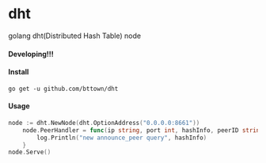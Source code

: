 # dht
golang dht(Distributed Hash Table) node

#### Developing!!!

#### Install

    go get -u github.com/bttown/dht

#### Usage

```go
node := dht.NewNode(dht.OptionAddress("0.0.0.0:8661"))
	node.PeerHandler = func(ip string, port int, hashInfo, peerID string) {
		log.Println("new announce_peer query", hashInfo)
	}
node.Serve()
```

